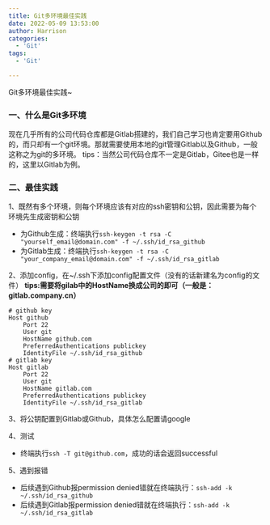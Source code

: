 ```yaml
---
title: Git多环境最佳实践
date: 2022-05-09 13:53:00
author: Harrison
categories:
  - 'Git'
tags:
  - 'Git'

---
```

Git多环境最佳实践~
<!-- more -->
### 一、什么是Git多环境
现在几乎所有的公司代码仓库都是Gitlab搭建的，我们自己学习也肯定要用Github的，而只却有一个git环境。那就需要使用本地的git管理Gitlab以及Github，一般这称之为git的多环境。
tips：当然公司代码仓库不一定是Gitlab，Gitee也是一样的，这里以Gitlab为例。

### 二、最佳实践
1、既然有多个环境，则每个环境应该有对应的ssh密钥和公钥，因此需要为每个环境先生成密钥和公钥
+ 为Github生成：终端执行`ssh-keygen -t rsa -C "yourself_email@domain.com" -f ~/.ssh/id_rsa_github`
+ 为Gitlab生成：终端执行`ssh-keygen -t rsa -C "your_company_email@domain.com" -f ~/.ssh/id_rsa_gitlab`

2、添加config，在~/.ssh下添加config配置文件（没有的话新建名为config的文件）
<b>tips:需要将gilab中的HostName换成公司的即可（一般是：gitlab.company.cn）</b>
```
# github key
Host github
    Port 22
    User git
    HostName github.com
    PreferredAuthentications publickey
    IdentityFile ~/.ssh/id_rsa_github
# gitlab key
Host gitlab
    Port 22
    User git
    HostName gitlab.com
    PreferredAuthentications publickey
    IdentityFile ~/.ssh/id_rsa_gitlab
```

3、将公钥配置到Gitlab或Github，具体怎么配置请google

4、测试
+ 终端执行`ssh -T git@github.com`，成功的话会返回successful

5、遇到报错
+ 后续遇到Github报permission denied错就在终端执行：`ssh-add -k ~/.ssh/id_rsa_github`
+ 后续遇到Gitlab报permission denied错就在终端执行：`ssh-add -k ~/.ssh/id_rsa_gitlab`

